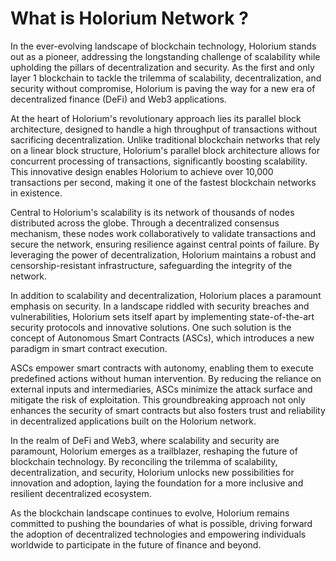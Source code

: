 # What is Holorium Network ?

In the ever-evolving landscape of blockchain technology, Holorium stands out as a pioneer, addressing the longstanding challenge of scalability while upholding the pillars of decentralization and security. As the first and only layer 1 blockchain to tackle the trilemma of scalability, decentralization, and security without compromise, Holorium is paving the way for a new era of decentralized finance (DeFi) and Web3 applications.

At the heart of Holorium's revolutionary approach lies its parallel block architecture, designed to handle a high throughput of transactions without sacrificing decentralization. Unlike traditional blockchain networks that rely on a linear block structure, Holorium's parallel block architecture allows for concurrent processing of transactions, significantly boosting scalability. This innovative design enables Holorium to achieve over 10,000 transactions per second, making it one of the fastest blockchain networks in existence.

Central to Holorium's scalability is its network of thousands of nodes distributed across the globe. Through a decentralized consensus mechanism, these nodes work collaboratively to validate transactions and secure the network, ensuring resilience against central points of failure. By leveraging the power of decentralization, Holorium maintains a robust and censorship-resistant infrastructure, safeguarding the integrity of the network.

In addition to scalability and decentralization, Holorium places a paramount emphasis on security. In a landscape riddled with security breaches and vulnerabilities, Holorium sets itself apart by implementing state-of-the-art security protocols and innovative solutions. One such solution is the concept of Autonomous Smart Contracts (ASCs), which introduces a new paradigm in smart contract execution.

ASCs empower smart contracts with autonomy, enabling them to execute predefined actions without human intervention. By reducing the reliance on external inputs and intermediaries, ASCs minimize the attack surface and mitigate the risk of exploitation. This groundbreaking approach not only enhances the security of smart contracts but also fosters trust and reliability in decentralized applications built on the Holorium network.

In the realm of DeFi and Web3, where scalability and security are paramount, Holorium emerges as a trailblazer, reshaping the future of blockchain technology. By reconciling the trilemma of scalability, decentralization, and security, Holorium unlocks new possibilities for innovation and adoption, laying the foundation for a more inclusive and resilient decentralized ecosystem.

As the blockchain landscape continues to evolve, Holorium remains committed to pushing the boundaries of what is possible, driving forward the adoption of decentralized technologies and empowering individuals worldwide to participate in the future of finance and beyond.
